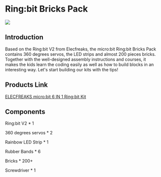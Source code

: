 ﻿# Ring:bit Bricks Pack

![](https://wiki-media-ef.oss-cn-hongkong.aliyuncs.com//images/ringbit_bricks_pack_01.jpg)

## Introduction


Based on the Ring:bit V2 from Elecfreaks, the micro:bit Ring:bit Bricks Pack contains 360 degrees servos, the LED strips and almost 200 pieces bricks. Together with the well-designed assembly instructions and courses, it makes the kids learn the coding easily as well as how to build blocks in an interesting way. Let's start building our kits with the tips!

## Products Link

[ELECFREAKS micro:bit 6 IN 1 Ring:bit Kit](https://www.elecfreaks.com/ring-bit-bricks-pack.html)


## Components


Ring:bit V2 * 1

360 degrees servos * 2

Rainbow LED Strip * 1

Rubber Bands * 6

Bricks * 200+

Screwdriver * 1
